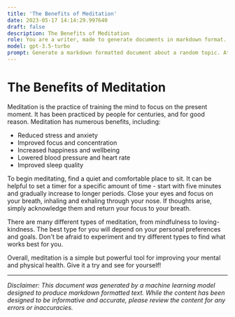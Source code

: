 ```yaml
---
title: 'The Benefits of Meditation'
date: 2023-05-17 14:14:29.997640
draft: false
description: The Benefits of Meditation
role: You are a writer, made to generate documents in markdown format. It is very important that all of the documents you generate are in valid markdown format.
model: gpt-3.5-turbo
prompt: Generate a markdown formatted document about a random topic. At the bottom, include a disclaimer explaining that the document was generated by you. The first line of the document should be the title. Make sure that the entire document is in proper markdown format, using a mix of various tags to make the document visually appealing.
---
```


# The Benefits of Meditation 

Meditation is the practice of training the mind to focus on the present moment. It has been practiced by people for centuries, and for good reason. Meditation has numerous benefits, including:

- Reduced stress and anxiety 
- Improved focus and concentration 
- Increased happiness and wellbeing 
- Lowered blood pressure and heart rate 
- Improved sleep quality 

To begin meditating, find a quiet and comfortable place to sit. It can be helpful to set a timer for a specific amount of time - start with five minutes and gradually increase to longer periods. Close your eyes and focus on your breath, inhaling and exhaling through your nose. If thoughts arise, simply acknowledge them and return your focus to your breath. 

There are many different types of meditation, from mindfulness to loving-kindness. The best type for you will depend on your personal preferences and goals. Don't be afraid to experiment and try different types to find what works best for you. 

Overall, meditation is a simple but powerful tool for improving your mental and physical health. Give it a try and see for yourself!

---

*Disclaimer: This document was generated by a machine learning model designed to produce markdown formatted text. While the content has been designed to be informative and accurate, please review the content for any errors or inaccuracies.*